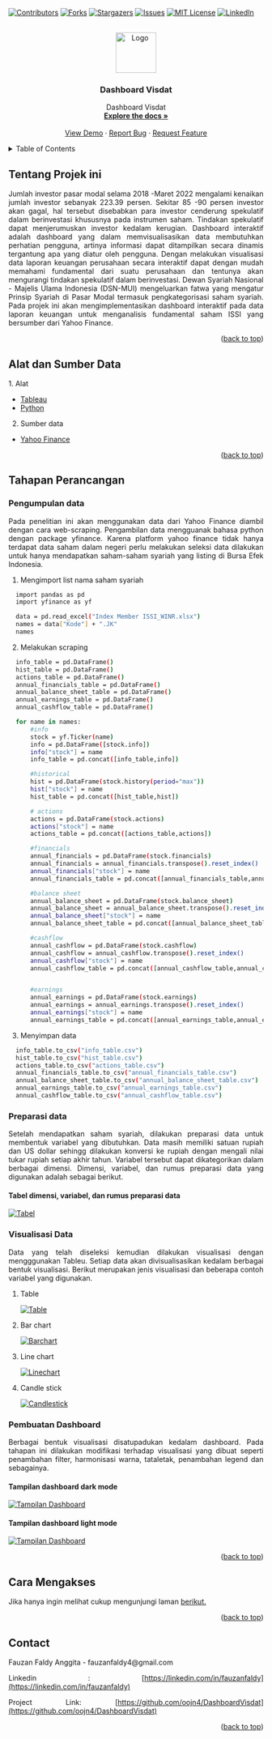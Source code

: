 <div id="top"></div>
<!--
*** Thanks for checking out the Best-README-Template. If you have a suggestion
*** that would make this better, please fork the repo and create a pull request
*** or simply open an issue with the tag "enhancement".
*** Don't forget to give the project a star!
*** Thanks again! Now go create something AMAZING! :D
-->

<!-- PROJECT SHIELDS -->
<!--
*** I'm using markdown "reference style" links for readability.
*** Reference links are enclosed in brackets [ ] instead of parentheses ( ).
*** See the bottom of this document for the declaration of the reference variables
*** for contributors-url, forks-url, etc. This is an optional, concise syntax you may use.
*** https://www.markdownguide.org/basic-syntax/#reference-style-links
-->

[![Contributors][contributors-shield]][contributors-url]
[![Forks][forks-shield]][forks-url]
[![Stargazers][stars-shield]][stars-url]
[![Issues][issues-shield]][issues-url]
[![MIT License][license-shield]][license-url]
[![LinkedIn][linkedin-shield]][linkedin-url]

<!-- PROJECT LOGO -->
<br />
<div align="center">
  <a href="https://github.com/oojn4/DashboardVisdat">
    <img src="images/logo.png" alt="Logo" width="80" height="80">
  </a>

<h3 align="center">Dashboard Visdat</h3>

  <p align="center">
    Dashboard Visdat
    <br />
    <a href="https://github.com/oojn4/DashboardVisdat"><strong>Explore the docs »</strong></a>
    <br />
    <br />
    <a href="https://github.com/oojn4/DashboardVisdat">View Demo</a>
    ·
    <a href="https://github.com/oojn4/DashboardVisdat/issues">Report Bug</a>
    ·
    <a href="https://github.com/oojn4/DashboardVisdat/issues">Request Feature</a>
  </p>
</div>

<!-- TABLE OF CONTENTS -->
<details>
  <summary>Table of Contents</summary>
  <ol>
    <li>
      <a href="#tentang">Tentang Projek ini</a>
    </li>
    <li>
      <a href="#alsumdat">Alat dan Sumber data</a>
    </li>
    <li>
      <a href="#tahapanperancangan">Tahapan Perancangan</a>
      <ul>
        <li><a href="#pengumpulan">Pengumpulan Data</a></li>
        <li><a href="#preparasi">Preparasi data</a></li>
        <li><a href="#visualisasi">Visualisasi Data</a></li>
        <li><a href="#dashboard">Pembuatan Dashboard</a></li>
      </ul>
    </li>
    <li><a href="#contact">Contact</a></li>
  </ol>
</details>

<!-- ABOUT THE PROJECT -->

## Tentang Projek ini

<div id="tentang" align = "justify">
Jumlah investor pasar modal selama 2018 -Maret 2022 mengalami kenaikan jumlah investor sebanyak 223.39 persen. Sekitar 85 -90 persen investor akan gagal, hal tersebut disebabkan para investor cenderung spekulatif dalam berinvestasi khususnya pada instrumen saham. Tindakan spekulatif dapat menjerumuskan investor kedalam kerugian. Dashboard interaktif adalah dashboard yang dalam memvisualisasikan data membutuhkan perhatian pengguna, artinya informasi dapat ditampilkan secara dinamis tergantung apa yang diatur oleh pengguna. Dengan melakukan visualisasi data laporan keuangan perusahaan secara interaktif dapat dengan mudah memahami fundamental dari suatu perusahaan dan tentunya akan mengurangi tindakan spekulatif dalam berinvestasi. Dewan Syariah Nasional - Majelis Ulama Indonesia (DSN-MUI) mengeluarkan fatwa yang mengatur Prinsip Syariah di Pasar Modal termasuk pengkategorisasi saham syariah. Pada projek ini akan mengimplementasikan dashboard interaktif pada data laporan keuangan untuk menganalisis fundamental saham ISSI yang bersumber dari Yahoo Finance.
</div>
<p align="right">(<a href="#top">back to top</a>)</p>

## Alat dan Sumber Data

<div id="alsumdat" align = "justify">
1. Alat

- [Tableau](https://www.tableau.com/)
- [Python](https://www.python.org/)

2. Sumber data

- [Yahoo Finance](https://finance.yahoo.com/)
</div>
<p align="right">(<a href="#top">back to top</a>)</p>

## Tahapan Perancangan

<div id="tahapan perancangan" align = "justify"></div>

### Pengumpulan data

<div id="pengumpulan" align = "justify">
Pada penelitian ini akan menggunakan data dari Yahoo Finance diambil dengan cara web-scraping. Pengambilan data mengguanak bahasa python dengan package yfinance. Karena platform yahoo finance tidak hanya terdapat data saham dalam negeri perlu melakukan seleksi data dilakukan untuk hanya mendapatkan saham-saham syariah yang listing di Bursa Efek Indonesia.

1. Mengimport list nama saham syariah

```sh
  import pandas as pd
  import yfinance as yf

  data = pd.read_excel("Index Member ISSI_WINR.xlsx")
  names = data["Kode"] + ".JK"
  names
```

2. Melakukan scraping

```sh
  info_table = pd.DataFrame()
  hist_table = pd.DataFrame()
  actions_table = pd.DataFrame()
  annual_financials_table = pd.DataFrame()
  annual_balance_sheet_table = pd.DataFrame()
  annual_earnings_table = pd.DataFrame()
  annual_cashflow_table = pd.DataFrame()

  for name in names:
      #info
      stock = yf.Ticker(name)
      info = pd.DataFrame([stock.info])
      info["stock"] = name
      info_table = pd.concat([info_table,info])

      #historical
      hist = pd.DataFrame(stock.history(period="max"))
      hist["stock"] = name
      hist_table = pd.concat([hist_table,hist])

      # actions
      actions = pd.DataFrame(stock.actions)
      actions["stock"] = name
      actions_table = pd.concat([actions_table,actions])

      #financials
      annual_financials = pd.DataFrame(stock.financials)
      annual_financials = annual_financials.transpose().reset_index()
      annual_financials["stock"] = name
      annual_financials_table = pd.concat([annual_financials_table,annual_financials])

      #balance sheet
      annual_balance_sheet = pd.DataFrame(stock.balance_sheet)
      annual_balance_sheet = annual_balance_sheet.transpose().reset_index()
      annual_balance_sheet["stock"] = name
      annual_balance_sheet_table = pd.concat([annual_balance_sheet_table,annual_balance_sheet])

      #cashflow
      annual_cashflow = pd.DataFrame(stock.cashflow)
      annual_cashflow = annual_cashflow.transpose().reset_index()
      annual_cashflow["stock"] = name
      annual_cashflow_table = pd.concat([annual_cashflow_table,annual_cashflow])


      #earnings
      annual_earnings = pd.DataFrame(stock.earnings)
      annual_earnings = annual_earnings.transpose().reset_index()
      annual_earnings["stock"] = name
      annual_earnings_table = pd.concat([annual_earnings_table,annual_earnings])
```

3. Menyimpan data

```sh
  info_table.to_csv("info_table.csv")
  hist_table.to_csv("hist_table.csv")
  actions_table.to_csv("actions_table.csv")
  annual_financials_table.to_csv("annual_financials_table.csv")
  annual_balance_sheet_table.to_csv("annual_balance_sheet_table.csv")
  annual_earnings_table.to_csv("annual_earnings_table.csv")
  annual_cashflow_table.to_csv("annual_cashflow_table.csv")
```

</div>

### Preparasi data

<div id="preparasi" align = "justify">
Setelah mendapatkan saham syariah, dilakukan preparasi data untuk membentuk variabel yang dibutuhkan.  Data masih memiliki satuan rupiah dan US dollar sehingg dilakukan konversi ke rupiah dengan mengali nilai tukar rupiah setiap akhir tahun. Variabel tersebut dapat dikategorikan dalam berbagai dimensi. Dimensi, variabel, dan rumus preparasi data yang digunakan adalah sebagai berikut.
</div>

#### Tabel dimensi, variabel, dan rumus preparasi data

[![Tabel][tabel]](images/table.jpeg)

### Visualisasi Data

<div id="visualisasi" align = "justify">
Data yang telah diseleksi kemudian dilakukan visualisasi dengan mengggunakan Tableu. Setiap data akan divisualisasikan kedalam berbagai bentuk visualisasi. Berikut merupakan jenis visualisasi dan beberapa contoh variabel yang digunakan.

1. Table

   [![Table][table]](images/table.png)

2. Bar chart

   [![Barchart][barchart1]](images/barchart1.png)

3. Line chart

   [![Linechart][linechart]](images/linechart.png)

4. Candle stick

   [![Candlestick][candlestick]](images/candlestick.png)

</div>

### Pembuatan Dashboard

<div id="dashboard" align = "justify">

Berbagai bentuk visualisasi disatupadukan kedalam dashboard. Pada tahapan ini dilakukan modifikasi terhadap visualisasi yang dibuat seperti penambahan filter, harmonisasi warna, tataletak, penambahan legend dan sebagainya.

</div>

#### Tampilan dashboard dark mode

[![Tampilan Dashboard][dashboard-black]](images/dashboard-hitam.png)

#### Tampilan dashboard light mode

[![Tampilan Dashboard][dashboard-white]](images/dashboard-putih.png)

<p align="right">(<a href="#top">back to top</a>)</p>

<!-- CARA MENGAKSES -->

## Cara Mengakses

<!-- <div id="akses" align = "justify">
Untuk mengakses dashboard dapat mendownload file <strong>DASHBOARD.twb</strong>. Setelah itu, sesuaikan konfigurasi data pada file .twb dengan <strong>data laporan keuangan.xlsx</strong> dan <strong>data harga.xlsx</strong>. -->

Jika hanya ingin melihat cukup mengunjungi laman <a href="https://public.tableau.com/app/profile/fauzan.faldy.anggita/viz/DASHBOARD_16538161920600/Dashboard2?publish=yes">berikut.</a>

</div>
<p align="right">(<a href="#top">back to top</a>)</p>

<!-- CONTACT -->

## Contact

<div id="contact" align = "justify">
Fauzan Faldy Anggita - fauzanfaldy4@gmail.com

Linkedin : [https://linkedin.com/in/fauzanfaldy](https://linkedin.com/in/fauzanfaldy)

Project Link: [https://github.com/oojn4/DashboardVisdat](https://github.com/oojn4/DashboardVisdat)

</div>
<p align="right">(<a href="#top">back to top</a>)</p>

<!-- MARKDOWN LINKS & IMAGES -->
<!-- https://www.markdownguide.org/basic-syntax/#reference-style-links -->

[contributors-shield]: https://img.shields.io/github/contributors/oojn4/DashboardVisdat.svg?style=for-the-badge
[contributors-url]: https://github.com/oojn4/DashboardVisdat/graphs/contributors
[forks-shield]: https://img.shields.io/github/forks/oojn4/DashboardVisdat.svg?style=for-the-badge
[forks-url]: https://github.com/oojn4/DashboardVisdat/network/members
[stars-shield]: https://img.shields.io/github/stars/oojn4/DashboardVisdat.svg?style=for-the-badge
[stars-url]: https://github.com/oojn4/DashboardVisdat/stargazers
[issues-shield]: https://img.shields.io/github/issues/oojn4/DashboardVisdat.svg?style=for-the-badge
[issues-url]: https://github.com/oojn4/DashboardVisdat/issues
[license-shield]: https://img.shields.io/github/license/oojn4/DashboardVisdat.svg?style=for-the-badge
[license-url]: https://github.com/oojn4/DashboardVisdat/blob/master/LICENSE.txt
[linkedin-shield]: https://img.shields.io/badge/-LinkedIn-black.svg?style=for-the-badge&logo=linkedin&colorB=555
[linkedin-url]: https://linkedin.com/in/fauzanfaldy
[product-screenshot]: images/screenshot.png
[dashboard-black]: images/dashboard-hitam.png
[dashboard-white]: images/dashboard-putih.png
[table]: images/table.png
[linechart]: images/linechart.png
[candlestick]: images/candlestick.png
[barchart1]: images/barchart1.png
[tabel]: images/table.jpeg
